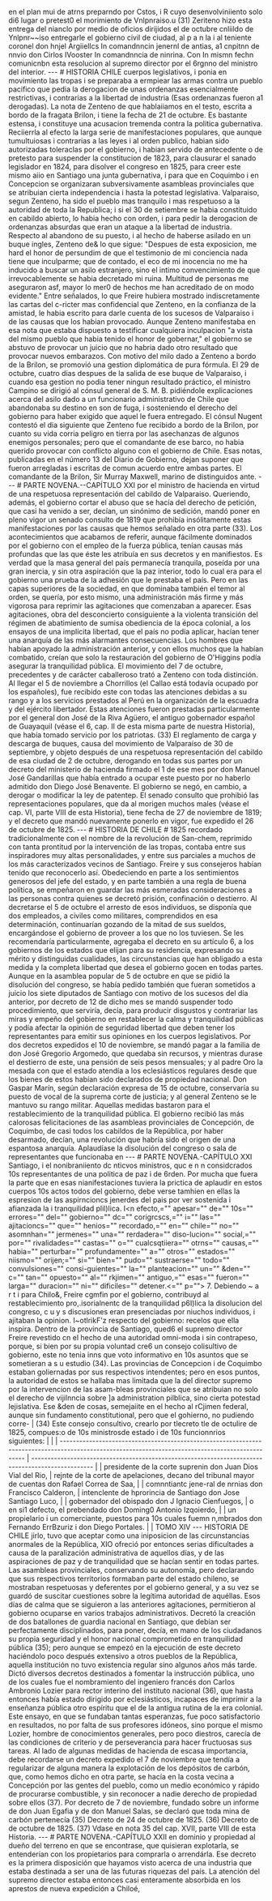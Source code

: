 en el plan mui de atrns preparndo por Cstos, i R cuyo desenvolviniiento solo di6 lugar o pretest0 el morimiento de Vnlpnraiso.u (31) Zeriteno hizo esta entrega del nianclo por medio de oficios dirijidos el de octubre cnliildo de Ynlpnr~~iso entregarle el gobierno civil de ciudad, al p a n la i al teniente coronel don hnjel Argiiellcs In comandnncin jenernl de antias, a1 cnpitnn de nnvio don Cirlos IVooster In comandnncia de ninrina. Con In mismn fechn comunicnbn esta resolucion al supremo director por el 6rgnno del ministro del interior. --- # HISTORIA CHILE cuerpos legislativos, i ponia en movimiento las tropas i se preparaba a ermpiear las armas contra un pueblo pacifico que pedia la derogacion de unas ordenanzas esencialmente restrictivas, i contrarias a la libertad de industria (Esas ordenanzas fueron a1 derogadas). La nota de Zenteno de que hablaiiamos en el testo, escrita a bordo de la fragata Brilon, i tiene la fecha de 21 de octubre. Es bastante estensa, i constituye una acusacion tremenda contra la politica gubernativa. Reciierrla al efecto la larga serie de manifestaciones populares, que aunque tumultuiosas i contrarias a las leyes i al orden publico, habian sido autorizadas toleraclas por el gobierno, i habian servido de antecedente o de pretesto para suspender la constitucion de 1823, para clausurar el sanado legislador en 1824, para disolver el congreso en 1825, para creer este mismo aiio en Santiago una junta gubernativa, i para que en Coquimbo i en Concepcion se organizaran subversivamente asambleas provinciales que se atribuian cierta independencia i hasta la potestad legislativa. Valparaiso, segun Zenteno, ha sido el pueblo mas tranquilo i mas respetuoso a la autoridad de toda la Republica; i si el 30 de setiembre se habia constituido en cabildo abierto, lo habia hecho con orden, i para pedir la derogacion de ordenanzas absurdas que eran un ataque a la libertad de industria. Respecto al abandono de su puesto, i al hecho de haberse asilado en un buque ingles, Zenteno de&#x26; lo que sigue: "Despues de esta exposicion, me hard el honor de persundim de que el testimonio de mi conciencia nada tiene que inculparme; que de contado, el eco de mi inocencia no me ha inducido a buscar un asilo estranjero, sino el intimo convencimiento de que irrevocablemente se habia decretado mi ruina. Multitud de personas me aseguraron asf, mayor lo mer0 de hechos me han acreditado de on modo evidente." Entre señalados, lo que Freire hubiera mostrado indiscretamente las cartas del c-ricter mas confidencial que Zenteno, en la confianza de la amistad, le habia escrito para darle cuenta de los sucesos de Valparaiso i de las causas que los habian provocado. Aunque Zenteno manifestaba en esa nota que estaba dispuesto a testificar cualquiera inculpacion "a vista del mismo pueblo que habia tenido el honor de gobernar," el gobierno se abstuvo de provocar un juicio que no habria dado otro resultado que provocar nuevos embarazos. Con motivo del milo dado a Zenteno a bordo de la Brilon, se promovió una gestion diplomática de pura fórmula. El 29 de octubre, cuatro dias despues de la salida de ese buque de Valparaiso, i cuando esa gestion no podia tener ningun resultado práctico, el ministro Campino se dirigió al cónsul general de S. M. B. pidiéndole explicaciones acerca del asilo dado a un funcionario administrativo de Chile que abandonaba su destino en son de fuga, i sosteniendo el derecho del gobierno para haber exigido que aquel le fuera entregado. El cónsul Nugent contestó el dia siguiente que Zenteno fue recibido a bordo de la Brilon, por cuanto su vida corria peligro en tierra por las asechanzas de algunos enemigos personales; pero que el comandante de ese barco, no habia querido provocar con conflicto alguno con el gobierno de Chile. Esas notas, publicadas en el número 13 del Diario de Gobierno, dejan suponer que fueron arregladas i escritas de comun acuerdo entre ambas partes. El comandante de la Brilon, Sir Murray Maxwell, marino de distinguidos ante. --- # PARTE NOVENA.--CAPÍTULO XXI por el ministro de hacienda en virtud de una respetuosa representación del cabildo de Valparaiso. Queriendo, además, el gobierno cortar el abuso que se hacía del derecho de petición, que casi ha venido a ser, decían, un sinónimo de sedición, mandó poner en pleno vigor un senado consulto de 1819 que prohibía insólitamente estas manifestaciones por las causas que hemos señalado en otra parte (33). Los acontecimientos que acabamos de referir, aunque fácilmente dominados por el gobierno con el empleo de la fuerza pública, tenían causas más profundas que las que éste les atribuía en sus decretos y en manifiestos. Es verdad que la masa general del país permanecía tranquila, poseída por una gran inercia, y sin otra aspiración que la paz interior, todo lo cual era para el gobierno una prueba de la adhesión que le prestaba el país. Pero en las capas superiores de la sociedad, en que dominaba también el temor al orden, se quería, por esto mismo, una administración más firme y más vigorosa para reprimir las agitaciones que comenzaban a aparecer. Esas agitaciones, obra del desconcierto consiguiente a la violenta transición del régimen de abatimiento de sumisa obediencia de la época colonial, a los ensayos de una implícita libertad, que el país no podía aplicar, hacían tener una anarquía de las más alarmantes consecuencias. Los hombres que habían apoyado la administración anterior, y con ellos muchos que la habían combatido, creían que solo la restauración del gobierno de O'Higgins podía asegurar la tranquilidad pública. El movimiento del 7 de octubre, precedentes y de carácter caballeroso trató a Zenteno con toda distinción. Al llegar el 5 de noviembre a Chorrillos (el Callao está todavía ocupado por los españoles), fue recibido este con todas las atenciones debidas a su rango y a los servicios prestados al Perú en la organización de la escuadra y del ejército libertador. Estas atenciones fueron prestadas particularmente por el general don José de la Riva Agüero, el antiguo gobernador español de Guayaquil (véase el 6, cap. II de esta misma parte de nuestra Historia), que había tomado servicio por los patriotas. (33) El reglamento de carga y descarga de buques, causa del movimiento de Valparaíso de 30 de septiembre, y objeto después de una respetuosa representación del cabildo de esa ciudad de 2 de octubre, derogando en todas sus partes por un decreto del ministerio de hacienda firmado el 1 de ese mes por don Manuel José Gandarillas que había entrado a ocupar este puesto por no haberlo admitido don Diego José Benavente. El gobierno se negó, en cambio, a derogar o modificar la ley de patentep. El senado consulto que prohibió las representaciones populares, que da al morigen muchos males (véase el cap. VI, parte VIII de esta Historia), tiene fecha de 27 de noviembre de 1819; y el decreto que mandó nuevamente ponerlo en vigor, fue expedido el 26 de octubre de 1825. --- # HISTORIA DE CHILE # 1825 recordado tradicionalmente con el nombre de la revolución de San-chem, reprimido con tanta prontitud por la intervención de las tropas, contaba entre sus inspiradores muy altas personalidades, y entre sus parciales a muchos de los más caracterizados vecinos de Santiago. Freire y sus consejeros habían tenido que reconocerlo así. Obedeciendo en parte a los sentimientos generosos del jefe del estado, y en parte también a una regla de buena política, se empeñaron en guardar las más esmeradas consideraciones a las personas contra quienes se decretó prisión, confinación o destierro. Al decretarse el 5 de octubre el arresto de esos individuos, se disponía que dos empleados, a civiles como militares, comprendidos en esa determinación, continuarían gozando de la mitad de sus sueldos, encargándose el gobierno de proveer a los que no los tuviesen. Se les recomendaría particularmente, agregaba el decreto en su artículo 6, a los gobiernos de los estados que elijan para su residencia, expresando su mérito y distinguidas cualidades, las circunstancias que han obligado a esta medida y la completa libertad que desea el gobierno gocen en todas partes. Aunque en la asamblea popular de 5 de octubre en que se pidió la disolución del congreso, se había pedido también que fueran sometidos a juicio los siete diputados de Santiago con motivo de los sucesos del día anterior, por decreto de 12 de dicho mes se mandó suspender todo procedimiento, que serviría, decía, para producir disgustos y contrariar las miras y empeño del gobierno en restablecer la calma y tranquilidad públicas y podía afectar la opinión de seguridad libertad que deben tener los representantes para emitir sus opiniones en los cuerpos legislativos. Por dos decretos expedidos el 10 de noviembre, se mandó pagar a la familia de don José Gregorio Argomedo, que quedaba sin recursos, y mientras durase el destierro de este, una pensión de seis pesos mensuales; y al padre Oro la mesada con que el estado atendía a los eclesiásticos regulares desde que los bienes de estos habían sido declarados de propiedad nacional. Don Gaspar Marín, según declaración expresa de 15 de octubre, conservaría su puesto de vocal de la suprema corte de justicia; y al general Zenteno se le mantuvo su rango militar. Aquellas medidas bastaron para el restablecimiento de la tranquilidad pública. El gobierno recibió las más calorosas felicitaciones de las asambleas provinciales de Concepción, de Coquimbo, de casi todos los cabildos de la República, por haber desarmado, decían, una revolución que habría sido el origen de una espantosa anarquía. Aplaudíase la disolución del congreso o sala de representantes que funcionaba en --- # PARTE NOVENA.-CAPÍTULO XXI Santiago, i el nonibraniiento dc nticvos ministros, quc e n n considcrados 10s representantes de una politica de paz i de 6rden. Por mucha que fuera la parte que en esas nianifestaciones tuviera la prictica de aplaudir en estos cuerpos 10s actos todos del gobierno, debe verse tamhien en ellas la espresion de las aspirncioncs jenerdes del pais por ver sostenida i afianzada la i tranquilidad plil)lica. I<n efecto,="" apesar="" de="" 10s="" errores="" del="" gobierno="" dc="" corigrcscs,="" i="" las="" ajitacioncs="" que="" henios="" recordado,="" en="" chile="" no="" asomnhan="" jermenes="" una="" rerdadera="" diso-lucion="" social,="" por="" rivalidades="" castas="" o="" cualcsqtiiera="" otrns="" causas,="" habia="" perturbar="" profundamente="" a="" otros="" estados="" niismo="" orijen;="" si="" bien="" pudo="" sustraerse="" todo="" convulsiones="" consi-guientes="" la="" planteacion="" un="" &#x26;den="" c="" tan="" opuesto="" al="" rkjimen="" antiguo,="" esas="" fueron="" larga="" duracion="" ni="" dificiles="" detener.&#x3C;="" p=""> </n> 7. Debiendo ~ a r t i para Chilo&#x26;, Freire cgmfin por el gobierno, contribuyd al restablecimiento pro,.isorialnentc de la tranquilidad p6I)lica la disolucion del congreso, c u y s discusiones eran presenciadas por niuchos individuos, i ajitaban la opinion. I~otlrikF'z respecto del gobierno: recelos que ella inspira. Dentro de la provincia de Santiago, qued6 el supremo director Freire revestido cn el hecho de una autoridad omni-moda i sin contrapeso, porque, si bien por su propia voluntad cre6 un consejo colisultivo de gobierno, este no tenia inns que voto informativo en 10s asuntos que se sometieran a s u estudio (34). Las provincias de Concepcion i de Coquimbo estaban goliernadas por sus respectivos intendentes; pero en esos puntos, la autoridad de estos se hallaba mas limitada que la del director supremo por la intervencion de las asam-bleas provinciales que se atribuian no solo el derecho de vijilnncia sobre ]a administration pilblica, sino cierta potestad lejislativa. Ese &#x26;den de cosas, semejaiite en el hecho al rCjimen federal, aunque sin fundamento constitutional, pero que el gohierno, no pudiendo corre- | (34) Este consejo consultivo, crearlo por tlecreto tle de octulire de 1825, compues:o de 10s ministrosde estado i de 10s funcionnrios siguientes: | | | ------------------------------------------------------------------------------------------------------------------------------------------------- | ------------------------------------------------------------------------------------------------- | | presidente de la corte suprenin don Juan Dios Vial del Rio, | rejnte de la corte de apelaciones, decano del tribunal mayor de cuentas don Rafael Correa de Saa, | | comnntiantc jene-ral de nrnias don Francisco Calderon, | intenclente de hprorincia de Santiago don Jose Santiago Luco, | | gobernador del obispado don J Ignacio Cienfuegos, | o en si1 defecto, el prebendado don Doming0 Antonio Izqoierdo, | | un propielario i un comerciante, puestos para 10s cuales fuemn n,mbrados don Fernando ErrBzuriz i don Diego Portales. | | TOMO XIV --- HISTORIA DE CHILE jirlo, tuvo que aceptar como una iniposicion de las circunstancias anormales de la República, XIO ofreció por entonces serias dificultades a causa de la paralización administrativa de aquellos días, y de las aspiraciones de paz y de tranquilidad que se hacían sentir en todas partes. Las asambleas provinciales, conservando su autonomía, pero declarando que sus respectivos territorios formaban parte del estado chileno, se mostraban respetuosas y deferentes por el gobierno general, y a su vez se guardó de suscitar cuestiones sobre la legítima autoridad de aquéllas. Esos días de calma que se siguieron a las anteriores agitaciones, permitieron al gobierno ocuparse en varios trabajos administrativos. Decretó la creación de dos batallones de guardia nacional en Santiago, que debían ser perfectamente disciplinados, para poner, decía, en mano de los ciudadanos su propia seguridad y el honor nacional comprometido en tranquilidad pública (35); pero aunque se empezó en la ejecución de este decreto haciéndolo poco después extensivo a otros pueblos de la República, aquella institución no tuvo existencia regular sino algunos años más tarde. Dictó diversos decretos destinados a fomentar la instrucción pública, uno de los cuales fue el nombramiento del ingeniero francés don Carlos Ambronio Lozier para rector interino del instituto nacional (36), que hasta entonces había estado dirigido por eclesiásticos, incapaces de imprimir a la enseñanza pública otro espíritu que el de la antigua rutina de la era colonial. Este ensayo, en que se fundaban tantas esperanzas, fue poco satisfactorio en resultados, no por falta de sus profesores idóneos, sino porque el mismo Lozier, hombre de conocimientos generales, pero poco diestros, carecía de las condiciones de criterio y de perseverancia para hacer fructuosas sus tareas. Al lado de algunas medidas de hacienda de escasa importancia, debe recordarse un decreto expedido el 7 de noviembre que tendía a regularizar de alguna manera la explotación de los depósitos de carbón, que, como hemos dicho en otra parte, se hacía en la costa vecina a Concepción por las gentes del pueblo, como un medio económico y rápido de procurarse combustible, y sin reconocer a nadie derecho de propiedad sobre ellos (37). Por decreto de 7 de noviembre, fundado sobre un informe de don Juan Egafia y de don Manuel Salas, se declaró que toda mina de carbón pertenecía (35) Decreto de 24 de octubre de 1825. (36) Decreto de de octubre de 1825. (37) Vdase en nota 35 del cap. XVII, parte VIII de esta Historia. --- # PARTE NOVENA.-CAPÍTULO XXII en dominio y propiedad al dueño del terreno en que se encontrase, que quisieran explotarla, se entenderían con los propietarios para comprarla o arrendárla. Ese decreto es la primera disposición que hayamos visto acerca de una industria que estaba destinada a ser una de las futuras riquezas del país. La atención del supremo director estaba entonces casi enteramente absorbida en los aprestos de nueva expedición a Chiloé,